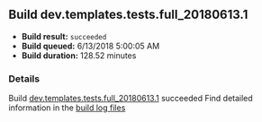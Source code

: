 ## Build dev.templates.tests.full_20180613.1
- **Build result:** `succeeded`
- **Build queued:** 6/13/2018 5:00:05 AM
- **Build duration:** 128.52 minutes
### Details
Build [dev.templates.tests.full_20180613.1](https://winappstudio.visualstudio.com/web/build.aspx?pcguid=a4ef43be-68ce-4195-a619-079b4d9834c2&builduri=vstfs%3a%2f%2f%2fBuild%2fBuild%2f25867) succeeded
Find detailed information in the [build log files](https://uwpctdiags.blob.core.windows.net/buildlogs/dev.templates.tests.full_20180613.1_logs.zip)
